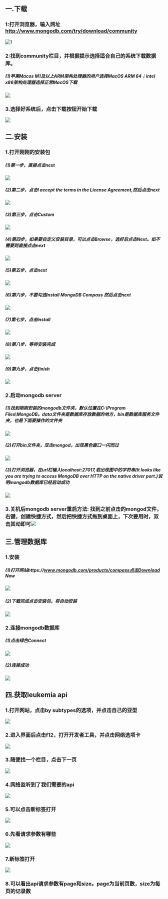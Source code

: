 ## 一.下载

### 1:打开浏览器，输入网址 http://www.mongodb.com/try/download/community 

![1](https://raw.githubusercontent.com/wobisheng/easy_mongodb_install/main/1.jpg)

### 2:找到community栏目，并根据提示选择适合自己的系统下载数据库。

##### (1)苹果Macos M1及以上ARM架构处理器的用户选择MacOS ARM 64；intel x86架构处理器选择正常MacOS下载

![](https://raw.githubusercontent.com/wobisheng/easy_mongodb_install/main/2.jpg)

### 3.选择好系统后，点击下载按钮开始下载

![](https://raw.githubusercontent.com/wobisheng/easy_mongodb_install/main/3.jpg)

## 二.安装

### 1.打开刚刚的安装包

##### (1)第一步，直接点击next

![](https://raw.githubusercontent.com/wobisheng/easy_mongodb_install/main/4.jpg)

##### (2)第二步，点击I accept the terms in the License Agreement,然后点击next

![](https://raw.githubusercontent.com/wobisheng/easy_mongodb_install/main/5.jpg)

##### (3)第三步，点击Custom

![](https://raw.githubusercontent.com/wobisheng/easy_mongodb_install/main/6.jpg)

##### (4)第四步，如果要自定义安装目录，可以点击Browse，选好后点击Next。如不需要则直接点击next

![](https://raw.githubusercontent.com/wobisheng/easy_mongodb_install/main/7.jpg)

##### (5)第五步，点击next

![](https://raw.githubusercontent.com/wobisheng/easy_mongodb_install/main/8.jpg)

##### (6)第六步，不要勾选Install MongoDB Compass 然后点击next

![](https://raw.githubusercontent.com/wobisheng/easy_mongodb_install/main/9.jpg)

##### (7)第七步，点击Install

![](https://raw.githubusercontent.com/wobisheng/easy_mongodb_install/main/10.jpg)

##### (8)第八步，等待安装完成

![](https://raw.githubusercontent.com/wobisheng/easy_mongodb_install/main/11.jpg)

##### (9)第九步，点击finish

![](https://raw.githubusercontent.com/wobisheng/easy_mongodb_install/main/12.jpg)

### 2.启动mongodb server

##### (1)找到刚刚安装的mongodb文件夹，默认位置在C:\Program Files\MongoDB。data文件夹是数据库存放数据的地方，bin是数据库服务文件夹，也是下面要操作的文件夹

![](https://raw.githubusercontent.com/wobisheng/easy_mongodb_install/main/13.jpg)

##### (2)打开bin文件夹，双击mongod，出现黑色窗口一闪而过

![](https://raw.githubusercontent.com/wobisheng/easy_mongodb_install/main/14.jpg)

##### (3)打开浏览器，在url栏输入localhost:27017,若出现图中的字符串(It looks like you are trying to access MongoDB over HTTP on the native driver port.)说明mongodb数据库已经启动成功

![](https://raw.githubusercontent.com/wobisheng/easy_mongodb_install/main/15.jpg)

### 3.关机后mongodb server重启方法: 找到之前点击的mongod文件，右键，创建快捷方式，然后把快捷方式拖到桌面上，下次要用时，双击其动即可![](https://raw.githubusercontent.com/wobisheng/easy_mongodb_install/main/16.jpg)

## 三.管理数据库

### 1.安装

##### (1)打开网站https://www.mongodb.com/products/compass点击Download Now

##### ![](https://raw.githubusercontent.com/wobisheng/easy_mongodb_install/main/17.jpg)

##### (2)下载完成点击安装包，将自动安装

![](https://raw.githubusercontent.com/wobisheng/easy_mongodb_install/main/18.jpg)

### 2.连接mongodb数据库

##### (1)点击绿色Connect

![](https://raw.githubusercontent.com/wobisheng/easy_mongodb_install/main/19.jpg)

##### (2)连接成功

![](https://raw.githubusercontent.com/wobisheng/easy_mongodb_install/main/20.jpg)

## 四.获取leukemia api

### 1.打开网站，点击by subtypes的选项，并点击自己的亚型

![](https://raw.githubusercontent.com/wobisheng/easy_mongodb_install/main/21.jpg)

### 2.进入界面后点击f12，打开开发者工具，并点击网络选项卡

![](https://raw.githubusercontent.com/wobisheng/easy_mongodb_install/main/22.jpg)

### 3.随便找一个栏目，点击下一页

![](https://raw.githubusercontent.com/wobisheng/easy_mongodb_install/main/23.jpg)

### 4.网络监听到了我们需要的api

![](https://raw.githubusercontent.com/wobisheng/easy_mongodb_install/main/24.jpg)

### 5.可以点击新标签打开

![](https://raw.githubusercontent.com/wobisheng/easy_mongodb_install/main/25.jpg)

### 6.先看请求参数有哪些

![](https://raw.githubusercontent.com/wobisheng/easy_mongodb_install/main/26.jpg)

### 7.新标签打开

![](https://raw.githubusercontent.com/wobisheng/easy_mongodb_install/main/27.jpg)

### 8.可以看出api请求参数有page和size。page为当前页数，size为每页的记录数
